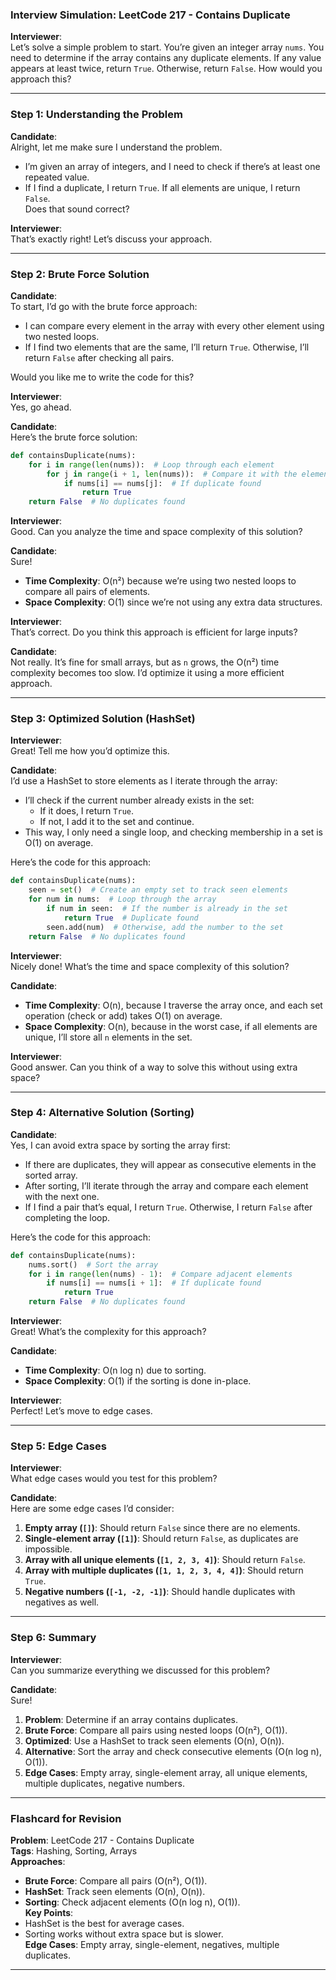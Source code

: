 
### **Interview Simulation: LeetCode 217 - Contains Duplicate**  

**Interviewer**:  
Let’s solve a simple problem to start. You’re given an integer array `nums`. You need to determine if the array contains any duplicate elements. If any value appears at least twice, return `True`. Otherwise, return `False`. How would you approach this?  

---

### **Step 1: Understanding the Problem**  

**Candidate**:  
Alright, let me make sure I understand the problem.  
- I’m given an array of integers, and I need to check if there’s at least one repeated value.  
- If I find a duplicate, I return `True`. If all elements are unique, I return `False`.  
Does that sound correct?  

**Interviewer**:  
That’s exactly right! Let’s discuss your approach.

---

### **Step 2: Brute Force Solution**  

**Candidate**:  
To start, I’d go with the brute force approach:  
- I can compare every element in the array with every other element using two nested loops.  
- If I find two elements that are the same, I’ll return `True`. Otherwise, I’ll return `False` after checking all pairs.  

Would you like me to write the code for this?  

**Interviewer**:  
Yes, go ahead.  

**Candidate**:  
Here’s the brute force solution:  

```python
def containsDuplicate(nums):
    for i in range(len(nums)):  # Loop through each element
        for j in range(i + 1, len(nums)):  # Compare it with the elements ahead
            if nums[i] == nums[j]:  # If duplicate found
                return True
    return False  # No duplicates found
```

**Interviewer**:  
Good. Can you analyze the time and space complexity of this solution?  

**Candidate**:  
Sure!  
- **Time Complexity**: O(n²) because we’re using two nested loops to compare all pairs of elements.  
- **Space Complexity**: O(1) since we’re not using any extra data structures.  

**Interviewer**:  
That’s correct. Do you think this approach is efficient for large inputs?  

**Candidate**:  
Not really. It’s fine for small arrays, but as `n` grows, the O(n²) time complexity becomes too slow. I’d optimize it using a more efficient approach.  

---

### **Step 3: Optimized Solution (HashSet)**  

**Interviewer**:  
Great! Tell me how you’d optimize this.  

**Candidate**:  
I’d use a HashSet to store elements as I iterate through the array:  
- I’ll check if the current number already exists in the set:  
  - If it does, I return `True`.  
  - If not, I add it to the set and continue.  
- This way, I only need a single loop, and checking membership in a set is O(1) on average.  

Here’s the code for this approach:  

```python
def containsDuplicate(nums):
    seen = set()  # Create an empty set to track seen elements
    for num in nums:  # Loop through the array
        if num in seen:  # If the number is already in the set
            return True  # Duplicate found
        seen.add(num)  # Otherwise, add the number to the set
    return False  # No duplicates found
```

**Interviewer**:  
Nicely done! What’s the time and space complexity of this solution?  

**Candidate**:  
- **Time Complexity**: O(n), because I traverse the array once, and each set operation (check or add) takes O(1) on average.  
- **Space Complexity**: O(n), because in the worst case, if all elements are unique, I’ll store all `n` elements in the set.  

**Interviewer**:  
Good answer. Can you think of a way to solve this without using extra space?  

---

### **Step 4: Alternative Solution (Sorting)**  

**Candidate**:  
Yes, I can avoid extra space by sorting the array first:  
- If there are duplicates, they will appear as consecutive elements in the sorted array.  
- After sorting, I’ll iterate through the array and compare each element with the next one.  
- If I find a pair that’s equal, I return `True`. Otherwise, I return `False` after completing the loop.  

Here’s the code for this approach:  

```python
def containsDuplicate(nums):
    nums.sort()  # Sort the array
    for i in range(len(nums) - 1):  # Compare adjacent elements
        if nums[i] == nums[i + 1]:  # If duplicate found
            return True
    return False  # No duplicates found
```

**Interviewer**:  
Great! What’s the complexity for this approach?  

**Candidate**:  
- **Time Complexity**: O(n log n) due to sorting.  
- **Space Complexity**: O(1) if the sorting is done in-place.  

**Interviewer**:  
Perfect! Let’s move to edge cases.

---

### **Step 5: Edge Cases**  

**Interviewer**:  
What edge cases would you test for this problem?  

**Candidate**:  
Here are some edge cases I’d consider:  
1. **Empty array (`[]`)**: Should return `False` since there are no elements.  
2. **Single-element array (`[1]`)**: Should return `False`, as duplicates are impossible.  
3. **Array with all unique elements (`[1, 2, 3, 4]`)**: Should return `False`.  
4. **Array with multiple duplicates (`[1, 1, 2, 3, 4, 4]`)**: Should return `True`.  
5. **Negative numbers (`[-1, -2, -1]`)**: Should handle duplicates with negatives as well.  

---

### **Step 6: Summary**  

**Interviewer**:  
Can you summarize everything we discussed for this problem?  

**Candidate**:  
Sure!  
1. **Problem**: Determine if an array contains duplicates.  
2. **Brute Force**: Compare all pairs using nested loops (O(n²), O(1)).  
3. **Optimized**: Use a HashSet to track seen elements (O(n), O(n)).  
4. **Alternative**: Sort the array and check consecutive elements (O(n log n), O(1)).  
5. **Edge Cases**: Empty array, single-element array, all unique elements, multiple duplicates, negative numbers.  

---

### **Flashcard for Revision**

**Problem**: LeetCode 217 - Contains Duplicate  
**Tags**: Hashing, Sorting, Arrays  
**Approaches**:  
- **Brute Force**: Compare all pairs (O(n²), O(1)).  
- **HashSet**: Track seen elements (O(n), O(n)).  
- **Sorting**: Check adjacent elements (O(n log n), O(1)).  
**Key Points**:  
- HashSet is the best for average cases.  
- Sorting works without extra space but is slower.  
**Edge Cases**: Empty array, single-element, negatives, multiple duplicates.  

---
